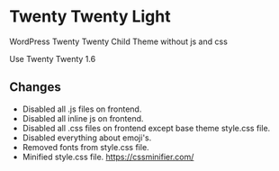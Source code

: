 # Twenty Twenty Light

WordPress Twenty Twenty Child Theme without js and css

Use Twenty Twenty 1.6

## Changes

- Disabled all .js files on frontend.
- Disabled all inline js on frontend.
- Disabled all .css files on frontend except base theme style.css file.
- Disabled everything about emoji's.
- Removed fonts from style.css file.
- Minified style.css file. <https://cssminifier.com/>
